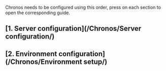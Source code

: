 Chronos needs to be configured using this order, press on each section to open the corresponding guide.

## [1. Server configuration](/Chronos/Server configuration/)

## [2. Environment configuration](/Chronos/Environment setup/)

